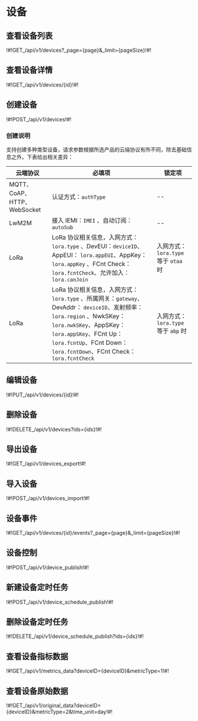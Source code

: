# 设备

## 查看设备列表

!#!GET_/api/v1/devices?_page={page}&_limit={pageSize}!#!




## 查看设备详情

!#!GET_/api/v1/devices/{id}!#!




## 创建设备

!#!POST_/api/v1/devices!#!


### 创建说明

支持创建多种类型设备，请求参数根据所选产品的云端协议有所不同，除去基础信息之外，下表给出相关差异：

| 云端协议     | 必填项        | 锁定项   |
| --------------- | ----------------- | ------- |
| MQTT、CoAP、HTTP、WebSocket | 认证方式：`authType` | -- |
| LwM2M | 接入 IEMI：`IMEI` 、自动订阅： `autoSub` | -- |
| LoRa | LoRa 协议相关信息，入网方式：`lora.type` 、DevEUI：`deviceID`、AppEUI： `lora.appEUI`、AppKey： `lora.appKey` 、FCnt Check： `lora.fcntCheck`、允许加入：`lora.canJoin` | 入网方式：`lora.type`等于 `otaa` 时 |
| LoRa | LoRa 协议相关信息，入网方式：`lora.type` 、所属网关：`gateway`、DevAddr： `deviceID`、发射频率： `lora.region` 、NwkSKey： `lora.nwkSKey`、AppSKey：`lora.appSKey`、FCnt Up：`lora.fcntUp`、FCnt Down： `lora.fcntDown`、FCnt Check：`lora.fcntCheck` | 入网方式：`lora.type`等于 `abp` 时 |





## 编辑设备

!#!PUT_/api/v1/devices/{id}!#!




## 删除设备

!#!DELETE_/api/v1/devices?ids={ids}!#!




## 导出设备

!#!GET_/api/v1/devices_export!#!




## 导入设备

!#!POST_/api/v1/devices_import!#!




## 设备事件

!#!GET_/api/v1/devices/{id}/events?_page={page}&_limit={pageSize}!#!




## 设备控制

!#!POST_/api/v1/device_publish!#!




## 新建设备定时任务

!#!POST_/api/v1/device_schedule_publish!#!




## 删除设备定时任务

!#!DELETE_/api/v1/device_schedule_publish?ids={ids}!#!




## 查看设备指标数据

!#!GET_/api/v1/metrics_data?deviceID={deviceID}&metricType=1!#!




## 查看设备原始数据

!#!GET_/api/v1/original_data?deviceID={deviceID}&metricType=2&time_unit=day!#!




